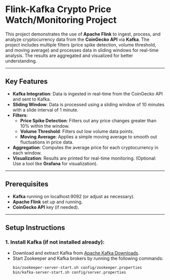 # Flink-Kafka Crypto Price Watch/Monitoring Project

This project demonstrates the use of **Apache Flink** to ingest, process, and analyze cryptocurrency data from the **CoinGecko API** via **Kafka**. The project includes multiple filters (price spike detection, volume threshold, and moving average) and processes data in sliding windows for real-time analysis. The results are aggregated and visualized for better understanding.

---

## Key Features

- **Kafka Integration**: Data is ingested in real-time from the CoinGecko API and sent to Kafka.
- **Sliding Window**: Data is processed using a sliding window of 10 minutes with a slide interval of 1 minute.
- **Filters**:
  - **Price Spike Detection**: Filters out any price changes greater than 10% within the window.
  - **Volume Threshold**: Filters out low volume data points.
  - **Moving Average**: Applies a simple moving average to smooth out fluctuations in price data.
- **Aggregation**: Computes the average price for each cryptocurrency in each window.
- **Visualization**: Results are printed for real-time monitoring. (Optional: Use a tool like **Grafana** for visualization).

---

## Prerequisites

- **Kafka** running on localhost:9092 (or adjust as necessary).
- **Apache Flink** set up and running.
- **CoinGecko API** key (if needed).

---

## Setup Instructions

### 1. Install Kafka (if not installed already):

- Download and extract Kafka from [Apache Kafka Downloads](https://kafka.apache.org/downloads).
- Start Zookeeper and Kafka brokers by running the following commands:
  ```bash
  bin/zookeeper-server-start.sh config/zookeeper.properties
  bin/kafka-server-start.sh config/server.properties
